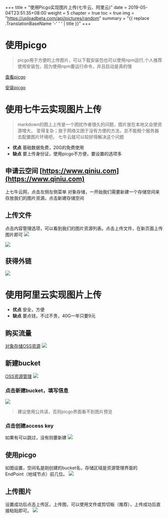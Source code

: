 +++
title = "使用Picgo实现图片上传(七牛云、阿里云)"
date = 2019-05-04T23:51:35+08:00
weight = 5
chapter = true
toc = true
img = "https://uploadbeta.com/api/pictures/random"
summary = "{{ replace .TranslationBaseName '-' ' ' | title }}"
+++

# 使用picgo 
> picgo用于方便的上传图片，可以下载安装包也可以使用npm运行,个人推荐使用安装包，因为使用npm要运行命令，并且启动是真的慢

[查看picgo](https://github.com/Molunerfinn/PicGo)

[安装picgo](https://github.com/Molunerfinn/PicGo/releases)

# 使用七牛云实现图片上传
> markdown的图上上传是一个困扰作者很久的问题，图片放在本地又会使资源增大，
变得复杂；放于网络又困于没有方便的方法，总不能租个服务器去配置图片环境吧，
七牛云就可以较好得解决这个问题
- **优点** 基础数据免费，20G的免费使用
- **缺点** 要上传身份证，使用picgo不方便，要设置的选项多
## 申请云空间 [https://www.qiniu.com](https://www.qiniu.com)
上七牛云网，点击左侧左侧菜单 对象存储，一开始我们需要新建一个存储空间来存放我们的图片资源。点击新建存储空间

## 上传文件
点击内容管理选项，可以看到我们的图片资源列表。点击上传文件，在新页面上传图片即可
![](https://bin-images.oss-cn-shenzhen.aliyuncs.com/img/20190602124255.png)

![](https://bin-images.oss-cn-shenzhen.aliyuncs.com/img/20190602124316.png)
## 获得外链
![](https://bin-images.oss-cn-shenzhen.aliyuncs.com/img/20190602124334.png)

# 使用阿里云实现图片上传
- **优点** 安全，方便
- **缺点** 要点钱，不过不贵，40G一年只要9元
## 购买流量
[对象存储OSS资源](https://common-buy.aliyun.com/)
![](https://bin-images.oss-cn-shenzhen.aliyuncs.com/20190602122150.png)
## 新建bucket
[OSS资源管理](https://oss.console.aliyun.com/overview)
![](https://bin-images.oss-cn-shenzhen.aliyuncs.com/20190602122827.png)
### 点击新建bucket，填写信息
![](https://bin-images.oss-cn-shenzhen.aliyuncs.com/20190602122919.png)
> 建议使用公共读，否则picgo界面看不到图片预览
### 点击创建access key
如果有可以跳过，没有则要新建
![](http://bingosvan.com/img/20190602123452.png)
## 使用picgo
如图设置，空间名是刚创建的bucket名，存储区域是资源管理界面的	
EndPoint（地域节点）前几位。
![](https://bin-images.oss-cn-shenzhen.aliyuncs.com/img/20190602123745.png)
## 上传图片
设置成功后点击上传区，上传图，可以使用文件或剪切板（推荐），上传成功后直接粘贴即可。
![](https://bin-images.oss-cn-shenzhen.aliyuncs.com/img/20190602123953.png)

